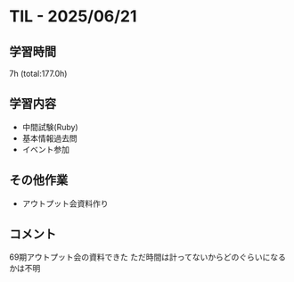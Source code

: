 # TIL - 2025/06/21

## 学習時間
7h (total:177.0h)

## 学習内容
- 中間試験(Ruby)
- 基本情報過去問
- イベント参加

## その他作業
- アウトプット会資料作り

## コメント
69期アウトプット会の資料できた 
ただ時間は計ってないからどのぐらいになるかは不明 
